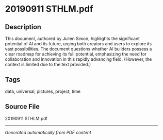 # 20190911 STHLM.pdf

## Description
This document, authored by Julien Simon, highlights the significant potential of AI and its future, urging both creators and users to explore its vast possibilities. The document questions whether AI builders possess a clear roadmap for achieving its full potential, emphasizing the need for collaboration and innovation in this rapidly advancing field. (However, the context is limited due to the text provided.)
## Tags
data, universal, pictures, project, time

## Source File
20190911 STHLM.pdf

---
*Generated automatically from PDF content*
